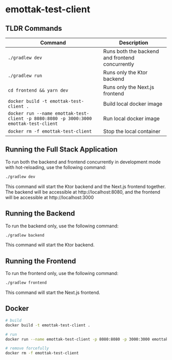 # emottak-test-client

## TLDR Commands

| Command                                                                               | Description                                     |
|---------------------------------------------------------------------------------------|-------------------------------------------------|
| `./gradlew dev`                                                                       | Runs both the backend and frontend concurrently |
| `./gradlew run`                                                                       | Runs only the Ktor backend                      |
| `cd frontend && yarn dev`                                                             | Runs only the Next.js frontend                  |
| `docker build -t emottak-test-client .`                                               | Build local docker image                        |
| `docker run --name emottak-test-client -p 8080:8080 -p 3000:3000 emottak-test-client` | Run local docker image                          |
| `docker rm -f emottak-test-client`                                                    | Stop the local container                        |

## Running the Full Stack Application

To run both the backend and frontend concurrently in development mode with hot-reloading, use the following command:

```bash
./gradlew dev
```

This command will start the Ktor backend and the Next.js frontend together. The backend will be accessible
at http://localhost:8080, and the frontend will be accessible at http://localhost:3000

## Running the Backend

To run the backend only, use the following command:

```bash
./gradlew backend
```

This command will start the Ktor backend.

## Running the Frontend

To run the frontend only, use the following command:

```bash
./gradlew frontend
```

This command will start the Next.js frontend.

## Docker

```bash
# build
docker build -t emottak-test-client .  

# run
docker run --name emottak-test-client -p 8080:8080 -p 3000:3000 emottak-test-client

# remove forcefully
docker rm -f emottak-test-client
```